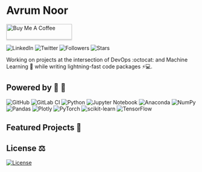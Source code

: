 # Avrum Noor

<a href="https://www.buymeacoffee.com/avrumnoor" target="_blank"><img src="https://cdn.buymeacoffee.com/buttons/v2/default-blue.png" alt="Buy Me A Coffee" style="height: 41px !important;width: 174px !important;box-shadow: 0px 3px 2px 0px rgba(190, 190, 190, 0.5) !important;-webkit-box-shadow: 0px 3px 2px 0px rgba(190, 190, 190, 0.5) !important;"></a> 

![LinkedIn](https://img.shields.io/badge/linkedin-%230077B5.svg?style=social&logo=linkedin&message="Follow") ![Twitter](https://img.shields.io/twitter/follow/avrumnoor?style=social) ![Followers](https://img.shields.io/github/followers/avrumnoor?style=flat-square) ![Stars](https://img.shields.io/badge/stars-104-blue?style=flat-square)

Working on projects at the intersection of DevOps :octocat: and Machine Learning :robot: while writing lightning-fast code packages ⚡💻. 

## Powered by :electric_plug: :battery:
![GitHub](https://img.shields.io/badge/github-%23121011.svg?style=for-the-badge&logo=github&logoColor=white) ![GitLab CI](https://img.shields.io/badge/gitlab%20ci-%23181717.svg?style=for-the-badge&logo=gitlab&logoColor=white) ![Python](https://img.shields.io/badge/python-3670A0?style=for-the-badge&logo=python&logoColor=ffdd54) ![Jupyter Notebook](https://img.shields.io/badge/jupyter-%23FA0F00.svg?style=for-the-badge&logo=jupyter&logoColor=white) ![Anaconda](https://img.shields.io/badge/Anaconda-%2344A833.svg?style=for-the-badge&logo=anaconda&logoColor=white) 
![NumPy](https://img.shields.io/badge/numpy-%23013243.svg?style=for-the-badge&logo=numpy&logoColor=white) ![Pandas](https://img.shields.io/badge/pandas-%23150458.svg?style=for-the-badge&logo=pandas&logoColor=white) 	![Plotly](https://img.shields.io/badge/Plotly-%233F4F75.svg?style=for-the-badge&logo=plotly&logoColor=white) ![PyTorch](https://img.shields.io/badge/PyTorch-%23EE4C2C.svg?style=for-the-badge&logo=PyTorch&logoColor=white) ![scikit-learn](https://img.shields.io/badge/scikit--learn-%23F7931E.svg?style=for-the-badge&logo=scikit-learn&logoColor=white) ![TensorFlow](https://img.shields.io/badge/TensorFlow-%23FF6F00.svg?style=for-the-badge&logo=TensorFlow&logoColor=white)

## Featured Projects :open_book:

## License 	:balance_scale:
[![License](https://img.shields.io/github/license/avrumnoor/Avrumnoor)](./LICENSE.md)
